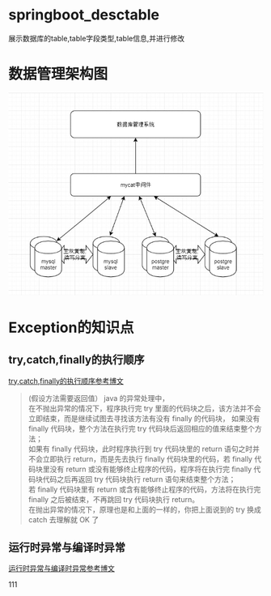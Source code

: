 # springboot_desctable
展示数据库的table,table字段类型,table信息,并进行修改
# 数据管理架构图
![](pic/Snipaste_2019-06-28_16-10-56.jpg)
# Exception的知识点
## try,catch,finally的执行顺序
[try,catch,finally的执行顺序参考博文](http://www.blogjava.net/fancydeepin/archive/2012/07/08/java_try-catch-finally.html)

>(假设方法需要返回值）
java 的异常处理中，  
在不抛出异常的情况下，程序执行完 try 里面的代码块之后，该方法并不会立即结束，而是继续试图去寻找该方法有没有 finally 的代码块，
如果没有 finally 代码块，整个方法在执行完 try 代码块后返回相应的值来结束整个方法；  
如果有 finally 代码块，此时程序执行到 try 代码块里的 return 语句之时并不会立即执行 return，而是先去执行 finally 代码块里的代码，若 finally 代码块里没有 return 或没有能够终止程序的代码，程序将在执行完 finally 代码块代码之后再返回 try 代码块执行 return 语句来结束整个方法；  
若 finally 代码块里有 return 或含有能够终止程序的代码，方法将在执行完 finally 之后被结束，不再跳回 try 代码块执行 return。  
>在抛出异常的情况下，原理也是和上面的一样的，你把上面说到的 try 换成 catch 去理解就 OK 了

## 运行时异常与编译时异常

[运行时异常与编译时异常参考博文](https://blog.csdn.net/wsad578169903/article/details/67645767)


111